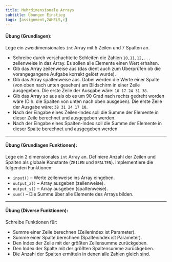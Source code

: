 ```yaml
---
title: Mehrdimensionale Arrays
subtitle: Übungen Einstieg
tags: [assignment,2AHELS,c]
---
```


#### Übung (Grundlagen):

Lege ein zweidimensionales `int` Array mit 5 Zeilen und 7 Spalten an.

- Schreibe durch verschachtelte Schleifen die Zahlen `10,11,12,...` zeilenweise in das Array. Es sollen alle Elemente einen Wert erhalten.
- Gib das Array zeilenweise aus (das dient auch zum Überprüfen ob die vorangegangene Aufgabe korrekt gelöst wurde).
- Gib das Array spaltenweise aus. Dabei werden die Werte einer Spalte (von oben nach unten gesehen) am Bildschirm in einer Zeile ausgegeben. 
  Die erste Zeile der Ausgabe wäre: `10 17 24 31 38`.
- Gib das Array so aus als ob es um 90 Grad nach rechts gedreht worden wäre (D.h. die Spalten von unten nach oben ausgeben).
  Die erste Zeile der Ausgabe wäre: `38 31 24 17 10`.
- Nach der Eingabe eines Zeilen-Index soll die Summe der Elemente in dieser Zeile berechnet und ausgegeben werden.
- Nach der Eingabe eines Spalten-Index soll die Summe der Elemente in dieser Spalte berechnet und ausgegeben werden.




---

#### Übung (Grundlagen Funktionen):

Lege ein 2 dimensionales `int` Array an. Definiere Anzahl der Zeilen und Spalten als globale Konstante (`ZEILEN` und `SPALTEN`). Implementiere die folgenden Funktionen:

- `input()` – Werte zeilenweise ins Array eingeben.
- `output_z()` – Array ausgeben (zeilenweise).
- `output_s()` – Array ausgeben (spaltenweise).
- `sum()` – Die Summe über alle Elemente des Arrays bilden.



---

#### Übung (Diverse Funktionen):

Schreibe Funktionen für:
- Summe einer Zeile berechnen (Zeilenindex ist Parameter).
- Summe einer Spalte berechnen (Spaltenindex ist Parameter).
- Den Index der Zeile mit der größten Zeilensumme zurückgeben.
- Den Index der Spalte mit der größten Spaltensumme zurückgeben.
- Die Anzahl der Spalten ermitteln in denen alle Zahlen gleich sind.
